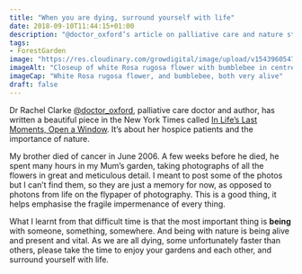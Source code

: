 ```yaml
---
title: "When you are dying, surround yourself with life"
date: 2018-09-10T11:44:15+01:00
description: "@doctor_oxford’s article on palliative care and nature struck a chord with my own experiences"
tags: 
- ForestGarden
image: "https://res.cloudinary.com/growdigital/image/upload/v1543960547/bumblebee-rosa-rugosa-flower-29680293497.jpg"
imageAlt: "Closeup of white Rosa rugosa flower with bumblebee in centre"
imageCap: "White Rosa rugosa flower, and bumblebee, both very alive"
draft: false
---
```


Dr Rachel Clarke [@doctor_oxford](https://mobile.twitter.com/doctor_oxford), palliative care doctor and author, has written a beautiful piece in the New York Times called [In Life’s Last Moments, Open a Window](https://www.nytimes.com/2018/09/08/opinion/sunday/nhs-hospice.html). It’s about her hospice patients and the importance of nature. 

My brother died of cancer in June 2006. A few weeks before he died, he spent many hours in my Mum’s garden, taking photographs of all the flowers in great and meticulous detail. I meant to post some of the photos but I can’t find them, so they are just a memory for now, as opposed to photons from life on the flypaper of photography. This is a good thing, it helps emphasise the fragile impermenance of every thing. 

What I learnt from that difficult time is that the most important thing is **being** with someone, something, somewhere. And being with nature is being alive and present and vital. As we are all dying, some unfortunately faster than others, please take the time to enjoy your gardens and each other, and surround yourself with life. 
